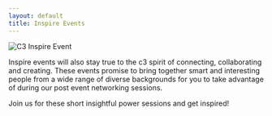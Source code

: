 ```yaml
---
layout: default
title: Inspire Events
---
```

<div class="col-md-6 pull-right">
    <img src="http://c3inspire.com/wp-content/uploads/2013/03/DSC_42371-1024x724.jpg" alt="C3 Inspire Event" class="img-thumbnail img-responsive pull-right">
</div>

Inspire events will also stay true to the c3 spirit of connecting, collaborating and creating. These events promise to bring together smart and interesting people from a wide range of diverse backgrounds for you to take advantage of during our post event networking sessions.

Join us for these short insightful power sessions and get inspired!
